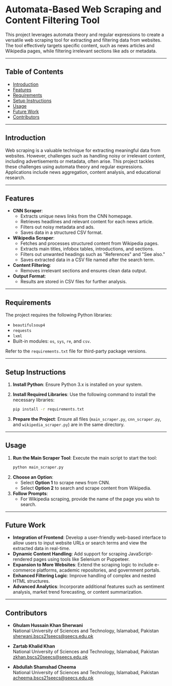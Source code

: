 # Automata-Based Web Scraping and Content Filtering Tool

This project leverages automata theory and regular expressions to create a versatile web scraping tool for extracting and filtering data from websites. The tool effectively targets specific content, such as news articles and Wikipedia pages, while filtering irrelevant sections like ads or metadata.

---

## Table of Contents

- [Introduction](#introduction)
- [Features](#features)
- [Requirements](#requirements)
- [Setup Instructions](#setup-instructions)
- [Usage](#usage)
- [Future Work](#future-work)
- [Contributors](#contributors)

---

## Introduction

Web scraping is a valuable technique for extracting meaningful data from websites. However, challenges such as handling noisy or irrelevant content, including advertisements or metadata, often arise. This project tackles these challenges using automata theory and regular expressions. Applications include news aggregation, content analysis, and educational research.

---

## Features

- **CNN Scraper**:
  - Extracts unique news links from the CNN homepage.
  - Retrieves headlines and relevant content for each news article.
  - Filters out noisy metadata and ads.
  - Saves data in a structured CSV format.
- **Wikipedia Scraper**:
  - Fetches and processes structured content from Wikipedia pages.
  - Extracts main titles, infobox tables, introductions, and sections.
  - Filters out unwanted headings such as "References" and "See also."
  - Saves extracted data in a CSV file named after the search term.
- **Content Filtering**:
  - Removes irrelevant sections and ensures clean data output.
- **Output Format**:
  - Results are stored in CSV files for further analysis.

---

## Requirements

The project requires the following Python libraries:

- `beautifulsoup4`
- `requests`
- `lxml`
- Built-in modules: `os`, `sys`, `re`, and `csv`.

Refer to the `requirements.txt` file for third-party package versions.

---

## Setup Instructions

1. **Install Python**: Ensure Python 3.x is installed on your system.
2. **Install Required Libraries**: Use the following command to install the necessary libraries:

   ```bash
   pip install -r requirements.txt
   ```

3. **Prepare the Project**: Ensure all files (`main_scraper.py`, `cnn_scraper.py`, and `wikipedia_scraper.py`) are in the same directory.

---

## Usage

1. **Run the Main Scraper Tool**:
   Execute the main script to start the tool:
   ```bash
   python main_scraper.py
   ```
2. **Choose an Option**:
   - Select **Option 1** to scrape news from CNN.
   - Select **Option 2** to search and scrape content from Wikipedia.
3. **Follow Prompts**:
   - For Wikipedia scraping, provide the name of the page you wish to search.

---

## Future Work

- **Integration of Frontend**: Develop a user-friendly web-based interface to allow users to input website URLs or search terms and view the extracted data in real-time.
- **Dynamic Content Handling**: Add support for scraping JavaScript-rendered pages using tools like Selenium or Puppeteer.
- **Expansion to More Websites**: Extend the scraping logic to include e-commerce platforms, academic repositories, and government portals.
- **Enhanced Filtering Logic**: Improve handling of complex and nested HTML structures.
- **Advanced Analytics**: Incorporate additional features such as sentiment analysis, market trend forecasting, or content summarization.

---

## Contributors

- **Ghulam Hussain Khan Sherwani**  
  National University of Sciences and Technology, Islamabad, Pakistan  
  [sherwani.bscs21seecs@seecs.edu.pk](mailto:sherwani.bscs21seecs@seecs.edu.pk)

- **Zartab Khalid Khan**  
  National University of Sciences and Technology, Islamabad, Pakistan  
  [zkhan.bscs20seecs@seecs.edu.pk](mailto:zkhan.bscs20seecs@seecs.edu.pk)

- **Abdullah Shamshad Cheema**  
  National University of Sciences and Technology, Islamabad, Pakistan  
  [acheema.bscs21seecs@seecs.edu.pk](mailto:acheema.bscs21seecs@seecs.edu.pk)
